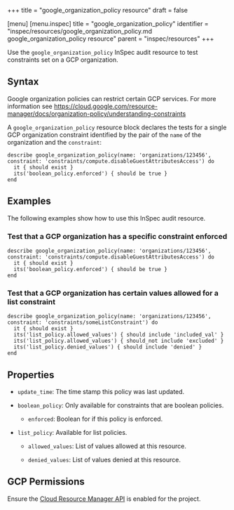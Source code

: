 +++
title = "google_organization_policy resource"
draft = false

[menu]
  [menu.inspec]
    title = "google_organization_policy"
    identifier = "inspec/resources/google_organization_policy.md google_organization_policy resource"
    parent = "inspec/resources"
+++


Use the `google_organization_policy` InSpec audit resource to test constraints set on a GCP organization.


## Syntax

Google organization policies can restrict certain GCP services. For more information see https://cloud.google.com/resource-manager/docs/organization-policy/understanding-constraints

A `google_organization_policy` resource block declares the tests for a single GCP organization constraint identified by the pair of the `name` of the organization and the `constraint`:

    describe google_organization_policy(name: 'organizations/123456', constraint: 'constraints/compute.disableGuestAttributesAccess') do
      it { should exist }
      its('boolean_policy.enforced') { should be true }
    end


## Examples

The following examples show how to use this InSpec audit resource.

### Test that a GCP organization has a specific constraint enforced

    describe google_organization_policy(name: 'organizations/123456', constraint: 'constraints/compute.disableGuestAttributesAccess') do
      it { should exist }
      its('boolean_policy.enforced') { should be true }
    end

### Test that a GCP organization has certain values allowed for a list constraint

    describe google_organization_policy(name: 'organizations/123456', constraint: 'constraints/someListConstraint') do
      it { should exist }
      its('list_policy.allowed_values') { should include 'included_val' }
      its('list_policy.allowed_values') { should_not include 'excluded' }
      its('list_policy.denied_values') { should include 'denied' }
    end


## Properties

  * `update_time`: The time stamp this policy was last updated.

  * `boolean_policy`: Only available for constraints that are boolean policies.

    * `enforced`: Boolean for if this policy is enforced.

  * `list_policy`: Available for list policies.

    * `allowed_values`: List of values allowed at this resource.

    * `denied_values`: List of values denied at this resource.



## GCP Permissions

Ensure the [Cloud Resource Manager API](https://console.cloud.google.com/apis/library/cloudresourcemanager.googleapis.com/) is enabled for the project.